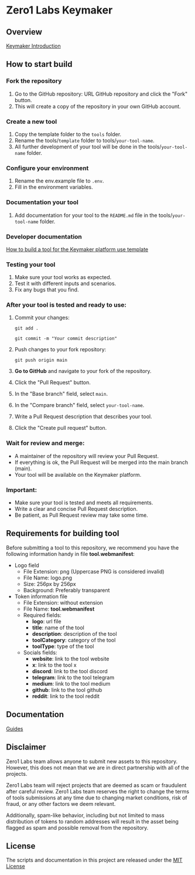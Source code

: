 # Zero1 Labs Keymaker

## Overview

[Keymaker Introduction](https://docs.z1labs.ai/ecosystem-overview/keymaker-introduction)

## How to start build

### Fork the repository

1. Go to the GitHub repository: URL GitHub repository and click the "Fork" button.
2. This will create a copy of the repository in your own GitHub account.

### Create a new tool

1. Copy the template folder to the <code>tools</code> folder.
2. Rename the tools/<code>template</code> folder to tools/<code>your-tool-name</code>.
3. All further development of your tool will be done in the tools/<code>your-tool-name</code> folder.

### Configure your environment

1. Rename the env.example file to `.env`.
2. Fill in the environment variables.

### Documentation your tool

1. Add documentation for your tool to the `README.md` file in the tools/<code>your-tool-name</code> folder.


### Developer documentation
[How to build a tool for the Keymaker platform use template](https://docs.z1labs.ai/ecosystem-overview/keymaker-introduction)

### Testing your tool

1. Make sure your tool works as expected.
2. Test it with different inputs and scenarios.
3. Fix any bugs that you find.

### After your tool is tested and ready to use:

1. Commit your changes: <br/>
   ```
   git add .
   ```
   ```
   git commit -m "Your commit description"
    ```
2. Push changes to your fork repository: <br/>
   ```
   git push origin main
   ```

3. <b>Go to GitHub</b> and navigate to your fork of the repository.

4. Click the "Pull Request" button.

5. In the "Base branch" field, select <code>main</code>.

6. In the "Compare branch" field, select <code>your-tool-name</code>.

7. Write a Pull Request description that describes your tool.

8. Click the "Create pull request" button.

### Wait for review and merge:

- A maintainer of the repository will review your Pull Request.
- If everything is ok, the Pull Request will be merged into the main branch (main).
- Your tool will be available on the Keymaker platform.


### Important:

- Make sure your tool is tested and meets all requirements.
- Write a clear and concise Pull Request description.
- Be patient, as Pull Request review may take some time.

## Requirements for building tool

Before submitting a tool to this repository, we recommend you have the following information handy in file <b>
tool.webmanifest</b>:

- Logo field
    - File Extension: png (Uppercase PNG is considered invalid)
    - File Name: logo.png
    - Size: 256px by 256px
    - Background: Preferably transparent
- Token information file
    - File Extension: without extension
    - File Name: <b>tool.webmanifest</b>
    - Required fields:
        - <b>logo</b>: url file
        - <b>title</b>: name of the tool
        - <b>description</b>: description of the tool
        - <b>toolCategory</b>: category of the tool
        - <b>toolType</b>: type of the tool
    - Socials fields:
        - <b>website</b>: link to the tool website
        - <b>x</b>: link to the tool x
        - <b>discord</b>: link to the tool discord
        - <b>telegram</b>: link to the tool telegram
        - <b>medium</b>: link to the tool medium
        - <b>github</b>: link to the tool github
        - <b>reddit</b>: link to the tool reddit

## Documentation

[Guides](https://docs.z1labs.ai/guides)

## Disclaimer

Zero1 Labs team allows anyone to submit new assets to this repository. However, this does not mean that we are in direct
partnership with all of the projects.

Zero1 Labs team will reject projects that are deemed as scam or fraudulent after careful review.
Zero1 Labs team reserves the right to change the terms of tools submissions at any time due to changing market
conditions, risk of fraud, or any other factors we deem relevant.

Additionally, spam-like behavior, including but not limited to mass distribution of tokens to random addresses will
result in the asset being flagged as spam and possible removal from the repository.

## License

The scripts and documentation in this project are released under the [MIT License](LICENSE)